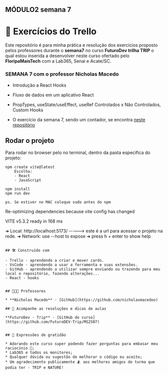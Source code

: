 ## MÓDULO2 semana 7

# 🚦 Exercícios do Trello

Este repositório é para minha prática e resolução dos exercícios proposto pelos professores durante o **semana7** no curso **FuturoDev trilha TRIP** o qual estou inserida a desenvolver neste curso ofertado pelo **FloripaMaisTech** com a Lab365, Senai e Acate/SC.

### SEMANA 7 **com o professor Nicholas Macedo**
  - Introdução a React Hooks
  - Fluxo de dados em um aplicativo React
  - PropTypes, useState/useEffect, useRef Controlados x Não Controlados, Custom Hooks
  
  - O exercício da semana 7, sendo um contador, se encontra [neste repositório](https://github.com/pricbnll/contador)
  
## Rodar o projeto

Para rodar no browser pelo no terminal, dentro da pasta especifica do projeto: 

````
npm create vite@latest
    Escolha:
    - React
    - JavaScript

npm install
npm run dev

ps. Se estiver no MAC coloque sudo antes do npm
````

Re-optimizing dependencies because vite config has changed

VITE v5.3.2 ready in 168 ms

➜ Local: http://localhost:5173/ -----> este é a url para acessar o projeto na rede.
➜ Network: use --host 
to expose ➜ press h + enter to show help
```

## 🛠️ Construído com

- Trello - aprendendo a criar e mover cards.
- VsCode - aprendendo a usar a ferramenta e suas extensões.
- GitHub - aprendendo a utilizar sempre enviando ou trazendo para meu local o repositório, fazendo alterações...
- React - hooks
  

## 🧑🏻‍🏫 Professores

* **Nicholas Macedo** - [GitHub](https://github.com/nicholasmacedoo)

## 📄 Acompanhe as resoluções e dicas de aulas

**FuturoDev - Trip** - [GitHub do curso] (https://github.com/FuturoDEV-Trip/MS2S07)


## 🎁 Expressões de gratidão

* Adorando este curso super podendo fazer perguntas para embasar meu raciocínio 📢;
* Lab365 e todos os monitores;
* Qualquer dúvida ou sugestão de melhorar o código eu aceito;
* Um agradecimento publicamente 🫂 aos melhores amigos de turma que podia ter - TRIP e NATURE!